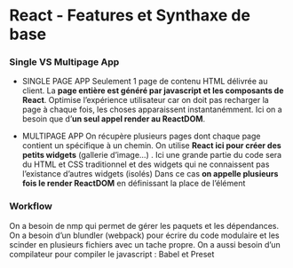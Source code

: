 # React - Features et Synthaxe de base

### Single VS Multipage App

- SINGLE PAGE APP
Seulement 1 page de contenu HTML délivrée au client. 
La **page entière est généré par javascript et les composants de React**.
Optimise l’expérience utilisateur car on doit pas recharger la page à chaque fois, les choses apparaissent instantanémment.
Ici on a besoin que d’**un seul appel render au ReactDOM**.

- MULTIPAGE APP
On récupère plusieurs pages dont chaque page contient un spécifique à un chemin.
On utilise **React ici pour créer des petits widgets** (gallerie d’image...) . Ici une grande partie du code sera du HTML et CSS traditionnel et des widgets qui ne connaissent pas l’existance d’autres widgets (isolés)
Dans ce cas **on appelle plusieurs fois le render ReactDOM** en définissant la place de l’élément


### Workflow

On a besoin de nmp qui permet de gérer les paquets et les dépendances.
On a besoin d’un blundler (webpack) pour écrire du code modulaire et les scinder en plusieurs fichiers avec un tache propre.
On a aussi besoin d’un compilateur pour compiler le javascript : Babel et Preset

